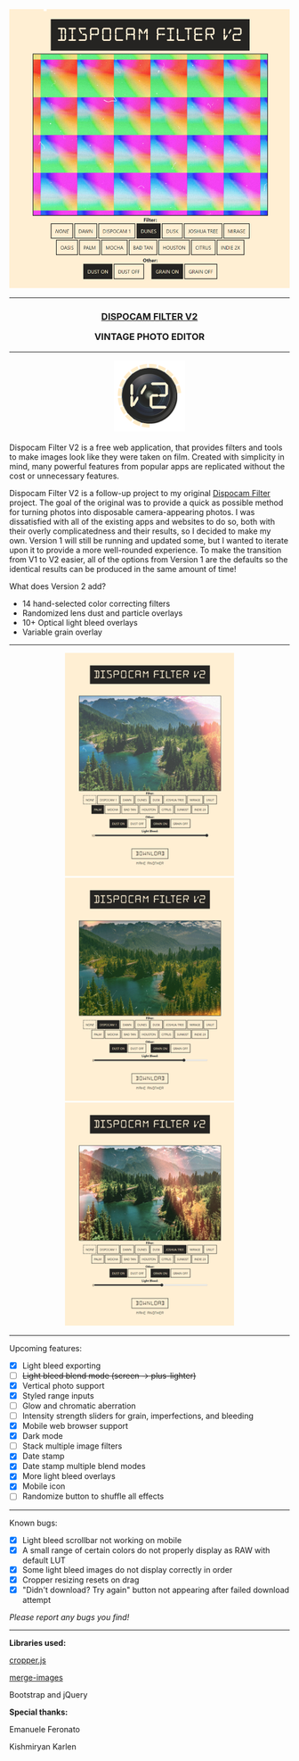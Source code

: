 

<div align="center">
  <a href="https://ssambender.github.io/DispoCam-Filter-2/" target="_blank">
        <img src="https://raw.githubusercontent.com/ssambender/DispoCam-Filter-2/main/demo/example0.png" height="500px">
  </a>
</div>

---

<div>
  
<h3 align="center">
    <a href="https://ssambender.github.io/DispoCam-Filter-2/">DISPOCAM FILTER V2</a>
    
  VINTAGE PHOTO EDITOR
</h3>
  
</div>


---

<div align="center">
    <a href="https://ssambender.github.io/DispoCam-Filter-2/" target="_blank">
          <img src="https://raw.githubusercontent.com/ssambender/DispoCam-Filter-2/main/favicon-hd.png">
    </a>
</div>
<br>
Dispocam Filter V2 is a free web application, that provides filters and tools to make images look like they were taken on film. Created with simplicity in mind, many powerful features
from popular apps are replicated without the cost or unnecessary features. 

Dispocam Filter V2 is a follow-up project to my original [Dispocam Filter](https://sambender.net/dispoCameraFilter.html) project.
The goal of the original was to provide a quick as possible method for turning photos into disposable camera-appearing photos. I was dissatisfied with
all of the existing apps and websites to do so, both with their overly complicatedness and their results, so I decided to make my own. Version 1 will still be
running and updated some, but I wanted to iterate upon it to provide a more well-rounded experience. To make the transition from V1 to V2 easier, all of the options
from Version 1 are the defaults so the identical results can be produced in the same amount of time!


What does Version 2 add?
- 14 hand-selected color correcting filters
- Randomized lens dust and particle overlays
- 10+ Optical light bleed overlays
- Variable grain overlay


---

<div align="center">
  <img src="https://raw.githubusercontent.com/ssambender/DispoCam-Filter-2/main/demo/example2.png" height="400px">
  <img src="https://raw.githubusercontent.com/ssambender/DispoCam-Filter-2/main/demo/example3.png" height="400px">
  <img src="https://raw.githubusercontent.com/ssambender/DispoCam-Filter-2/main/demo/example4.png" height="400px">
</div>

---

Upcoming features:
- [X] Light bleed exporting
- [ ] ~~Light bleed blend mode (screen -> plus-lighter)~~
- [X] Vertical photo support
- [X] Styled range inputs
- [ ] Glow and chromatic aberration
- [ ] Intensity strength sliders for grain, imperfections, and bleeding
- [X] Mobile web browser support
- [X] Dark mode
- [ ] Stack multiple image filters
- [X] Date stamp
- [X] Date stamp multiple blend modes
- [X] More light bleed overlays
- [X] Mobile icon
- [ ] Randomize button to shuffle all effects

---

Known bugs:
- [X] Light bleed scrollbar not working on mobile
- [X] A small range of certain colors do not properly display as RAW with default LUT
- [X] Some light bleed images do not display correctly in order
- [X] Cropper resizing resets on drag
- [X] "Didn't download? Try again" button not appearing after failed download attempt

_Please report any bugs you find!_

---

**Libraries used:**

[cropper.js](https://fengyuanchen.github.io/cropperjs/)

[merge-images](https://unpkg.com/browse/merge-images@2.0.0/)

Bootstrap and jQuery


**Special thanks:**

Emanuele Feronato

Kishmiryan Karlen
